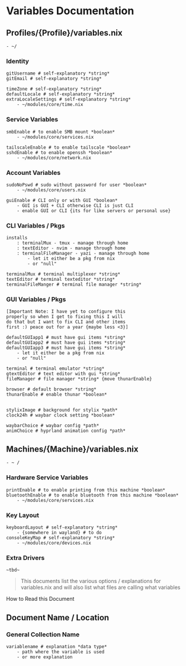 # Variables Documentation

## Profiles/{Profile}/variables.nix

    - ~/

### Identity

    gitUsername # self-explanatory *string*
    gitEmail # self-explanatory *string*

    timeZone # self-explanatory *string*
    defaultLocale # self-explanatory *string*
    extraLocaleSettings # self-explanatory *string*
        - ~/modules/core/time.nix

### Service Variables

    smbEnable # to enable SMB mount *boolean*
        - ~/modules/core/services.nix    

    tailscaleEnable # to enable tailscale *boolean*
    sshdEnable # to enable openssh *boolean*
        - ~/modules/core/network.nix

### Account Variables

    sudoNoPswd # sudo without password for user *boolean*
        - ~/modules/core/users.nix

    guiEnable # CLI only or with GUI *boolean*
        - GUI is GUI + CLI otherwise CLI is just CLI
        - enable GUI or CLI {its for like servers or personal use}

### CLI Variables / Pkgs

    installs 
        : terminalMux - tmux - manage through home
        : textEditor - nvim - manage through home
        : terminalFileManager - yazi - manage through home
            - let it either be a pkg from nix
            - or "null"

    terminalMux # terminal multiplexer *string*
    textEditor # terminal texteditor *string*
    terminalFileManger # terminal file manager *string*

### GUI Variables / Pkgs

    [Important Note: I have yet to configure this
    properly so when I get to fixing this I will
    do that but I want to fix CLI and other items
    first :) peace out for a year {maybe less <3}]

    defaultGUIapp1 # must have gui items *string*
    defaultGUIapp2 # must have gui items *string*
    defaultGUIapp3 # must have gui items *string*
        - let it either be a pkg from nix
        - or "null"

    terminal # terminal emulator *string*
    gtextEditor # text editor with gui *string*
    fileManager # file manager *string* {move thunarEnable}

    browser # default browser *string*
    thunarEnable # enable thunar *boolean*


    stylixImage # background for stylix *path*
    clock24h # waybar clock setting *boolean*

    waybarChoice # waybar config *path*
    animChoice # hyprland animation config *path*

## Machines/{Machine}/variables.nix

    - ~ /

### Hardware Service Variables

    printEnable # to enable printing from this machine *boolean*
    bluetoothEnable # to enable bluetooth from this machine *boolean*
        - ~/modules/core/services.nix

### Key Layout

    keyboardLayout # self-explanatory *string*
        - {somewhere in wayland} # to do
    consoleKeyMap # self-explanatory *string*
        - ~/modules/core/devices.nix

### Extra Drivers

    ~tbd~

> This documents list the various options / explanations for variables.nix and
> will also list what files are calling what variables

How to Read this Document

## Document Name / Location

### General Collection Name

    variablename # explanation *data type*
        - path where the variable is used
        - or more explanation
